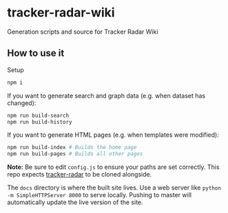 # tracker-radar-wiki
Generation scripts and source for Tracker Radar Wiki

## How to use it

Setup

```bash
npm i
```

If you want to generate search and graph data (e.g. when dataset has changed):

```bash
npm run build-search
npm run build-history
```

If you want to generate HTML pages (e.g. when templates were modified):

```bash
npm run build-index # Builds the home page
npm run build-pages # Builds all other pages
```

**Note:** Be sure to edit `config.js` to ensure your paths are set correctly. This repo expects [tracker-radar](https://github.com/duckduckgo/tracker-radar/) to be cloned alongside.

The `docs` directory is where the built site lives. Use a web server like `python -m SimpleHTTPServer 8000` to serve locally. Pushing to master
will automatically update the live version of the site.
